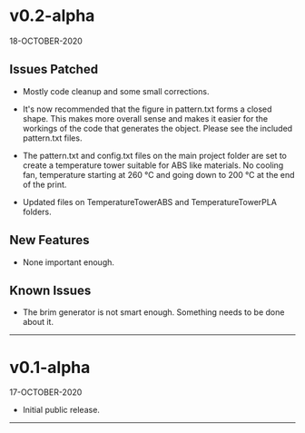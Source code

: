 # v0.2-alpha
18-OCTOBER-2020


## Issues Patched

* Mostly code cleanup and some small corrections.

* It's now recommended that the figure in pattern.txt forms a closed shape. This makes more overall sense and makes it easier for the workings of the code that generates the object. Please see the included pattern.txt files.

* The pattern.txt and config.txt files on the main project folder are set to create a temperature tower suitable for ABS like materials. No cooling fan, temperature starting at 260 °C and going down to 200 °C at the end of the print.

* Updated files on TemperatureTowerABS and TemperatureTowerPLA folders.

## New Features

* None important enough.

## Known Issues

* The brim generator is not smart enough. Something needs to be done about it.


----------------------------------------

# v0.1-alpha
17-OCTOBER-2020

* Initial public release.

----------------------------------------
